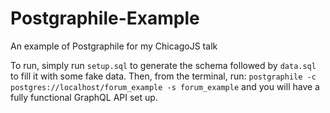# Postgraphile-Example
An example of Postgraphile for my ChicagoJS talk

To run, simply run `setup.sql` to generate the schema followed by `data.sql` to fill it with some fake data. Then, from the terminal, run: `postgraphile -c postgres://localhost/forum_example -s forum_example` and you will have a fully functional GraphQL API set up.

